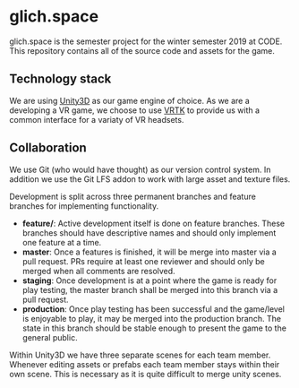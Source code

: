 # glich.space

glich.space is the semester project for the winter semester 2019 at CODE. This repository
contains all of the source code and assets for the game.

## Technology stack

We are using [Unity3D](https://unity.com/) as our game engine of choice. As we are a developing a VR game,
we choose to use [VRTK](https://vrtoolkit.readme.io/) to provide us with a common interface for a variaty of VR headsets.

## Collaboration

We use Git (who would have thought) as our version control system. In addition we use the Git LFS addon to
work with large asset and texture files.

Development is split across three permanent branches and feature branches for implementing functionality.
- **feature/**: Active development itself is done on feature branches. These branches should have descriptive
names and should only implement one feature at a time.
- **master**: Once a features is finished, it will be merge into master via a pull request. PRs require at least one
reviewer and should only be merged when all comments are resolved.
- **staging**: Once development is at a point where the game is ready for play testing, the master branch shall be
merged into this branch via a pull request.
- **production**: Once play testing has been successful and the game/level is enjoyable to play, it may be merged
into the production branch. The state in this branch should be stable enough to present the game to the general public.


Within Unity3D we have three separate scenes for each team member. Whenever editing assets or prefabs each team member
stays within their own scene. This is necessary as it is quite difficult to merge unity scenes.